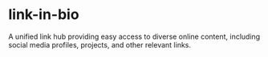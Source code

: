 # link-in-bio
A unified link hub providing easy access to diverse online content, including social media profiles, projects, and other relevant links.
